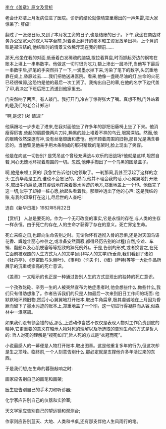 [李立《盖章》原文及赏析](https://www.vrrw.net/wx/15233.html)

老会计郑洁上月发病住进了医院。诊断的结论就像晴空里爆出的一声焦雷,把大家惊呆了: 肝癌!

翻过了一张张日历,又到了本月发工资的日子,也是结账的日子。下午,我坐在商店财务办公室宽大的双人写字台前,对着桌上翻开的帐本和工资发放单出神。上个月的账是郑洁结的,他结账时的情景又依稀浮现在我的眼前……

那天,他坐在我的对面,低垂着白发稀疏的脑袋,拨拉着算盘,时而抓起旁边的钢笔在账本上填上一串串数字。他做这一切时很为吃力,额上渗出一层冷汗,当他写下最后一串数字后,抓笔的手突然抖了一下,一滴墨水掉下来,污染了笔下的数字,头沉重地靠在桌上,昏厥过去……我们把他送进医院。看来,他像一盏耗尽油的灯,生命的火花已经很微弱,这恐怕是他的最后一次工资了。我掏出自己的章,在他的名字下边代盖了印,我决定下班后把工资送到他家里去。

门突然响了两声。有人敲门。我打开门,冷古丁惊得张大了嘴。真想不到,门外站着的是我们的老会计郑洁!

“啊,是您? 快! 请进!”

他蹒跚地一步步走了进来,在我对面他坐了许多年的那把旧藤椅上坐了下来。他消瘦得厉害,耸起的肩膀像两片刀片,黝黑的脸上堆着不祥的乌云,眼窝深陷。然而,他的眼睛依然深邃有神,没有丝毫颓唐和悲怆。他环顾着周围的旧物,那目光是满含眷恋的。当他瞥见他亲手用木条制成的那只精致的笔架时,脸上现出了笑容。

他是在向这一切告别? 是凭吊这个曾经充满战斗欢乐的旧战场?他就是这样,坦然自若,问心无愧地环视着周围的一切。忽然,他伸手掏出了一个乌黑的图章盒子。

啊,他是来领工资的! 我急忙告诉他代他领取了。一刹那间,我甚至浮起了这样的念头:工资毕竟是工资,谁也不会忘记的。然而,他并不理会我的话,小心翼翼地打开账本,取出牛角扁章,极其虔诚地在染着墨水污迹的地方,郑重地盖上一个印。他做完了这一切,似乎了却掉一桩心愿,抬起头看着我。那眼神透出了他的心声: 这是我结的账,有我的印章打在这儿,尽后世的人查吧!

选自《新华日报》1982年5月22日



【赏析】 人总是要死的。作为一个无可改变的事实,它是永恒的存在,与人类的生存一样永恒。由于死亡的存在,人的生命才获得了存在的意义。死亡界定生命。

死亡来临之日,也即向生命告别之时。无论你怀有透彻入骨的恐惧,还是对天国鸟语花香、辉煌壮丽心神往之,或准备安然圆寂,都得经历告别的过程(自然,空难、车祸、翻船以及心肌梗塞等等招致的猝死例外)。于是,告别的形式,或者换言之,在死亡面前被观照的人生方式为人的文学(而非写人的文学)所垂青,我们看到了诸如《牡丹亭》、《罗密欧与朱丽叶》、《审判》(卡夫卡)、《墙》(萨特)等等一大批作品所展示的沉重或崇高的死亡意识。

《盖章》一文昭示的也正是一种通过告别人生的方式显现出的独特的死亡意识。

一个孜孜矻矻、辛劳一生的人被突然宣布为绝症患者时,他会想些什么,做些什么,我们只有借助想象了。作者告诉我们的只是人物最后一次来到旧日工作间的场面: 他默默地环顾旧物,然后小心翼翼地打开账本,取出牛角扁章,极其虔诚地在上月因为昏厥而留下了墨水污迹的账本上,郑重地盖了一个印。这一切进行得凝静而从容,似森林中一潭寒碧。

如果我们没有领会错的话,那么,上述动作当然不仅仅是表现人物对工作负责到底的精神,它更重要的意义在昭示人物对死的理解以及所选取的告别生命的方式是哲人的: 哲人对死的理解是“视死如归”,哲人死的方式是“衣冠而死”。

小说最感人的一幕便是人物打开账本,取出图章。这是他重复多年的行为,但这次却是生之顶峰。临终前,一个人刻意告别什么,那必定就是支撑他许多年活过来的东西。

于是我们想,在生命的暮鼓敲响之时:

画家应告别自己的画笔和画架;

医生应告别自己的手术刀和听诊器;

化学家应告别自己的仪器和实验室;

天文学家应告别自己的望远镜和观测台;

作家则应告别蓝天、大地、人类和书桌,还有那支伴他人生风雨行的笔。

